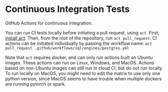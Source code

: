 # Continuous Integration Tests

GitHub Actions for continuous integration.

You can run CI tests locally before initiating a pull request, using `act`.  First, [install act](http://github.com/nektos/act).  Then, from the root of the repository, run `act pull_request`.  CI actions can be initiated individually by passing the workflow name: `act pull_request .github/workflows/sql/engines/postgres.yml`

Note that `act` requires docker, and can only run actions built on Ubuntu images.  These actions can run on Linux, Windows, and MacOS.  Actions based on non-Ubuntu images can still run in cloud CI, but do not run locally.  To run locally on MacOS, you might need to edit the matrix to use only one python version, since MacOS seems to have trouble when multiple dockers are running pytorch or spark.

